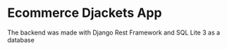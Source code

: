 # Ecommerce Djackets App

The backend was made with Django Rest Framework and SQL Lite 3 as a database
